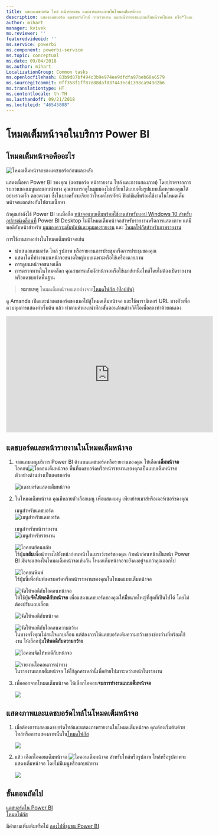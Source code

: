 ```yaml
---
title: แสดงแดชบอร์ด ไทล์ หน้ารายงาน และการแสดงภาพในโหมดเต็มหน้าจอ
description: แสดงแดชบอร์ด แดชบอร์ดไทล์่ ภาพรายงาน และหน้ารายงานแบบเต็มหน้าจอโหมด หรือ*โหมดโทรทัศน์*
author: mihart
manager: kvivek
ms.reviewer: ''
featuredvideoid: ''
ms.service: powerbi
ms.component: powerbi-service
ms.topic: conceptual
ms.date: 09/04/2018
ms.author: mihart
LocalizationGroup: Common tasks
ms.openlocfilehash: 83b9d87bf494c3b9e974ee9dfdfa97beb68a6579
ms.sourcegitcommit: 0ff358f1ff87e88daf837443ecd1398ca949d2b6
ms.translationtype: HT
ms.contentlocale: th-TH
ms.lasthandoff: 09/21/2018
ms.locfileid: "46545808"
---
```

# <a name="full-screen-mode-in-power-bi-service"></a>โหมดเต็มหน้าจอในบริการ Power BI
## <a name="what-is-full-screen-mode"></a>โหมดเต็มหน้าจอคืออะไร
![โหมดเต็มหน้าจอของแดชบอร์ดก่อนและหลัง](media/service-fullscreen-mode/power-bi-full-screen-comparison.png)

แสดงเนื้อหา Power BI ของคุณ (แดชบอร์ด หน้ารายงาน ไทล์ และการแสดงภาพ) โดยปราศจากการรบกวนของเมนูและแถบนำทาง  คุณสามารถดูในมุมมองไม่เปลี่ยนได้แบบเต็มรูปแบบเนื้อหาของคุณได้อย่างรวดเร็ว ตลอดเวลา ซึ่งในบางครั้งจะเรียกว่าโหมดโทรทัศน์ ฟังก์ชันที่พร้อมใช้งานในโหมดเต็มหน้าจอแตกต่างกันไปตามเนื้อหา 

ถ้าคุณกำลังใช้ Power BI บนมือถือ [หน้าจอแบบเต็มพร้อมใช้งานสำหรับแอป Windows 10 สำหรับอุปกรณ์เคลื่อนที่](consumer/mobile/mobile-windows-10-app-presentation-mode.md) Power BI Desktop ไม่มีโหมดเต็มหน้าจอสำหรับรายงานหรือการแสดงภาพ แต่มีพอดีกับหน้าสำหรับ [มุมมองความสัมพันธ์และมุมมองรายงาน](desktop-report-view.md) และ [โหมดโฟกัสสำหรับภาพรายงาน](consumer/end-user-focus.md)

 

การใช้งานบางอย่างในโหมดเต็มหน้าจอเช่น

* นำเสนอแดชบอร์ด ไทล์ รูปภาพ หรือรายงานการประชุมหรือการประชุมของคุณ
* แสดงในที่ทำงานบนหน้าจอขนาดใหญ่แบบเฉพาะหรือใช้เครื่องฉายภาพ
* การดูบนหน้าจอขนาดเล็ก
* การตรวจทานในโหมดล็อก คุณสามารถสัมผัสหน้าจอหรือใช้เมาส์เหนือไทล์โดยไม่ต้องเปิดรายงานหรือแดชบอร์ดพื้นฐาน

> **หมายเหตุ** โหมดเต็มหน้าจอแตกต่างจาก[โหมดโฟกัส (ป๊อปอัพ)](consumer/end-user-focus.md)
> 
> 

ดู Amanda เปิดและนำแดชบอร์ดของเธอไปสู่โหมดเต็มหน้าจอ และใช้พารามิเตอร์ URL บางตัวเพื่อควบคุมการแสดงค่าเริ่มต้น แล้ว ทำตามคำแนะนำทีละขั้นตอนด้านล่างวิดีโอเพื่อลองทำด้วยตนเอง

<iframe width="560" height="315" src="https://www.youtube.com/embed/c31gZkyvC54" frameborder="0" allowfullscreen></iframe>

## <a name="dashboards-and-report-pages-in-full-screen-mode"></a>แดชบอร์ดและหน้ารายงานในโหมดเต็มหน้าจอ
1. จากแถบเมนูบริการ Power BI ด้านบนแดชบอร์ดหรือรายงานของคุณ ให้เลือก**เต็มหน้าจอ**ไอคอน![ไอคอนเต็มหน้าจอ](media/service-fullscreen-mode/power-bi-full-screen-icon.png) พื้นที่แดชบอร์ดหรือหน้ารายงานของคุณเป็นแบบเต็มหน้าจอ ตัวอย่างด้านล่างเป็นแดชบอร์ด
   
      ![แดชบอร์ดแสดงเต็มหน้าจอ](media/service-fullscreen-mode/power-bi-dash-full-screen.png)
2. ในโหมดเต็มหน้าจอ คุณมีหลายตัวเลือกเมนู  เพื่อแสดงเมนู เพียงย้ายเมาส์หรือเคอร์เซอร์ของคุณ 
   
     เมนูสำหรับแดชบอร์ด    
     ![เมนูสำหรับแดชบอร์ด](media/service-fullscreen-mode/power-bi-full-screen-menu-dashboard.png)    
   
     เมนูสำหรับหน้ารายงาน    
    ![เมนูสำหรับรายงาน](media/service-fullscreen-mode/power-bi-report-menu.png)    
   
    ![ไอคอนย้อนกลับ](media/service-fullscreen-mode/power-bi-back-icon.png)    
    ใช้ปุ่ม**กลับ**เพื่อนำทางไปยังหน้าก่อนหน้าในเบราว์เซอร์ของคุณ ถ้าหน้าก่อนหน้าเป็นหน้า Power BI มันจะแสดงในโหมดเต็มหน้าจอเช่นกัน  โหมดเต็มหน้าจอจะยังคงอยู่จนกว่าคุณออกไป
   
    ![ไอคอนพิมพ์](media/service-fullscreen-mode/power-bi-print-icon.png)    
    ใช้ปุ่มนี้เพื่อพิมพ์แดชบอร์ดหรือหน้ารายงานของคุณในโหมดแบบเต็มหน้าจอ 
   
    ![จัดให้พอดีกับไอคอนหน้าจอ](media/service-fullscreen-mode/power-bi-fit-to-width.png)    
    ให้ใช้ปุ่ม**จัดให้พอดีกับหน้าจอ** เพื่อแสดงแดชบอร์ดของคุณให้มีี่ขนาดใหญ่ที่สุดที่เป็นไปได้ โดยไม่ต้องปรับแถบเลื่อน     
   
    ![จัดให้พอดีกับหน้าจอ](media/service-fullscreen-mode/power-bi-fit-screen.png)
   
    ![จัดให้พอดีกับไอคอนความกว้าง](media/service-fullscreen-mode/power-bi-fit-width.png)       
    ในบางครั้งคุณไม่สนใจแถบเลื่อน แต่ต้องการให้แดชบอร์ดเติมความกว้างของช่องว่างที่พร้อมใช้งาน ให้เลือกปุ่ม**ให้พอดีกับความกว้าง**    
   
    ![ไอคอนจัดให้พอดีกับหน้าจอ](media/service-fullscreen-mode/power-bi-fit-to-width-new.png)
   
    ![รายงานไอคอนการนำทาง](media/service-fullscreen-mode/power-bi-report-nav2.png)       
    ในรายงานแบบเต็มหน้าจอ ให้ใช้ลูกศรเหล่านี้เพื่อย้ายไปมาระหว่างหน้าในรายงาน    
3. เพื่อออกจากโหมดเต็มหน้าจอ ให้เลือกไอคอน**จบการทำงานแบบเต็มหน้าจอ**
   
      ![](media/service-fullscreen-mode/exit-fullscreen-new.png)

## <a name="visualizations-and-dashboard-tiles-in-full-screen-mode"></a>แสดงภาพและแดชบอร์ดไทล์ในโหมดเต็มหน้าจอ
1. เมื่อต้องการแสดงแดชบอร์ดไทล์และแสดงภาพรายงานในโหมดเต็มหน้าจอ คุณต้องเริ่มต้นด้วยไทล์หรือการแสดงภาพนั้นใน[โหมดโฟกัส](consumer/end-user-focus.md) 
   
    ![](media/service-fullscreen-mode/power-bi-focus3.png)
2. แล้ว เลือกไอคอนเต็มหน้าจอ ![ไอคอนเต็มหน้าจอ](media/service-fullscreen-mode/power-bi-full-screen-icon.png)  สำหรับไทล์หรือรูปภาพ ไทล์หรือรูปภาพจะแสดงเต็มหน้าจอ โดยไม่มีเมนูหรือแถบนำทาง
   
    ![](media/service-fullscreen-mode/power-bi-fullscreen.png)

## <a name="next-steps"></a>ขั้นตอนถัดไป
[แดชบอร์ดใน Power BI](consumer/end-user-dashboards.md)  
[โหมดโฟกัส](consumer/end-user-focus.md)    

มีคำถามเพิ่มเติมหรือไม่ [ลองไปที่ชุมชน Power BI](http://community.powerbi.com/)

